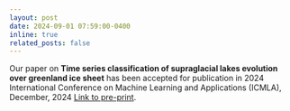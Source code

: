 ```yaml
---
layout: post
date: 2024-09-01 07:59:00-0400
inline: true
related_posts: false
---
```


Our paper on **Time series classification of supraglacial lakes evolution over greenland ice sheet** has been accepted for publication in 2024 International Conference on Machine Learning and Applications (ICMLA), December, 2024 [Link to pre-print](https://arxiv.org/pdf/2410.05638). 
